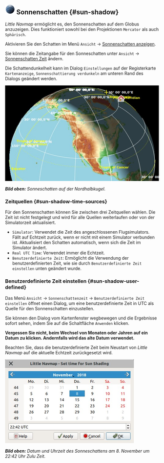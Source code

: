 ## ![Sun Shading](../images/icons/mapshadow.png "Sun Shading") Sonnenschatten {#sun-shadow}

_Little Navmap_ ermöglicht es, den Sonnenschatten auf dem Globus anzuzeigen. Dies funktioniert sowohl bei den Projektionen `Mercator` als auch `Sphärisch`.

Aktivieren Sie den Schatten im Menü `Ansicht` -&gt; [Sonnenschatten anzeigen](MENUS.md#show-sun-shading).

Sie können die Zeitangabe für den Sonneschatten unter `Ansicht` -&gt; [Sonnenschatten Zeit](MENUS.md#show-sun-shading-time ) ändern.

Die Schattendunkelheit kann im Dialog `Einstellungen` auf der Registerkarte `Kartenanzeige`, `Sonnenschattierung verdunkeln` am unteren Rand des Dialogs geändert werden.

![Sun Shading](../images/sunshadow.jpg)

_**Bild oben:** Sonneschatten auf der Nordhalbkugel._

### Zeitquellen {#sun-shadow-time-sources}

Für den Sonnenschatten können Sie zwischen drei Zeitquellen wählen. Die Zeit ist nicht festgelegt und wird für alle Quellen weiterlaufen oder von der Simulatorzeit aktualisiert.

* `Simulator`: Verwendet die Zeit des angeschlossenen Flugsimulators. Fällt auf Echtzeit zurück, wenn er nicht mit einem Simulator verbunden ist. Aktualisiert den Schatten automatisch, wenn sich die Zeit im Simulator ändert.
* `Real UTC Time`: Verwendet immer die Echtzeit.
* `Benutzerdefinierte Zeit`: Ermöglicht die Verwendung der benutzerdefinierten Zeit, wie sie durch `Benutzerdefinierte Zeit einstellen` unten geändert wurde. 

### Benutzerdefinierte Zeit einstellen {#sun-shadow-user-defined}

Das Menü `Ansicht` -&gt; `Sonnenschattenzeit` -&gt; `Benutzerdefinierte Zeit einstellen` öffnet einen Dialog, um eine benutzerdefinierte Zeit in UTC als Quelle für den Sonnenschatten einzustellen.

Sie können den Dialog vom Kartenfenster wegbewegen und die Ergebnisse sofort sehen, indem Sie auf die Schaltfläche `Anwenden` klicken.

**Vergessen Sie nicht, beim Wechsel von Monaten oder Jahren auf ein Datum zu klicken. Andernfalls wird das alte Datum verwendet.**

Beachten Sie, dass die benutzerdefinierte Zeit beim Neustart von _Little Navmap_ auf die aktuelle Echtzeit zurückgesetzt wird.

![Date and Time for Sun Shading](../images/sunshadowtime.jpg)

_**Bild oben:** Datum und Uhrzeit des Sonneschattens am 8. November um 22:42 Uhr Zulu Zeit._

